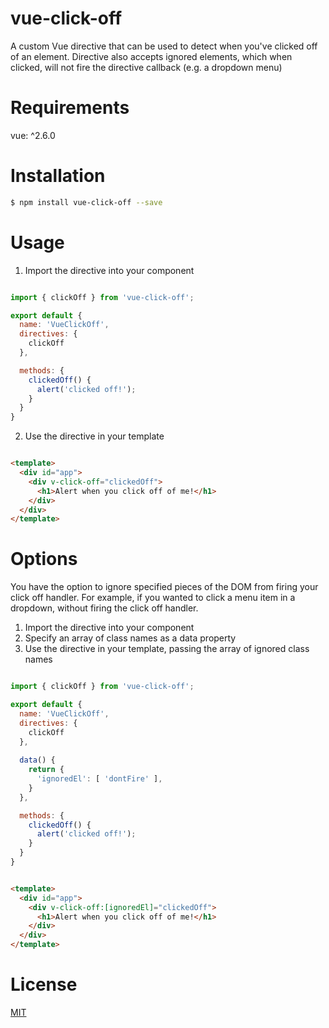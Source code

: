 # vue-click-off
A custom Vue directive that can be used to detect when you've clicked off of an element.  Directive also accepts ignored elements, which when clicked, will not fire the directive callback (e.g. a dropdown menu)

# Requirements
vue: ^2.6.0

# Installation
``` sh
$ npm install vue-click-off --save
```

# Usage

1) Import the directive into your component

``` js

import { clickOff } from 'vue-click-off';

export default {
  name: 'VueClickOff',
  directives: {
    clickOff
  },

  methods: {
    clickedOff() {
      alert('clicked off!');
    }
  }
}

``` 

2) Use the directive in your template

``` html

<template>
  <div id="app">
    <div v-click-off="clickedOff">
      <h1>Alert when you click off of me!</h1>
    </div>
  </div>
</template>

```

# Options

You have the option to ignore specified pieces of the DOM from firing your click off handler.  For example, if you wanted to click a menu item in a dropdown, without firing the click off handler.  

1) Import the directive into your component 
2) Specify an array of class names as a data property
2) Use the directive in your template, passing the array of ignored class names

``` js

import { clickOff } from 'vue-click-off';

export default {
  name: 'VueClickOff',
  directives: {
    clickOff
  },
  
  data() {
    return {
      'ignoredEl': [ 'dontFire' ],
    }
  },

  methods: {
    clickedOff() {
      alert('clicked off!');
    }
  }
}

```

``` html 

<template>
  <div id="app">
    <div v-click-off:[ignoredEl]="clickedOff">
      <h1>Alert when you click off of me!</h1>
    </div>
  </div>
</template>

```

# License

[MIT](https://opensource.org/licenses/MIT)
